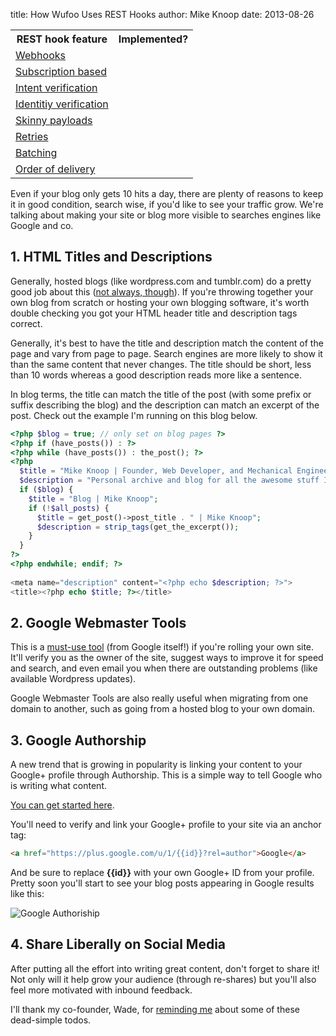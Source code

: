 title: How Wufoo Uses REST Hooks
author: Mike Knoop
date: 2013-08-26

<table>
  <tr>
    <th>REST hook feature</th>
    <th>Implemented?</th>
  </tr>
  <tr>
    <td><a href="/">Webhooks</a></td>
    <td><i class="icon-check-sign"></i></td>
  </tr>
  <tr>
    <td><a href="/">Subscription based</a></td>
    <td><i class="icon-check-sign"></i></td>
  </tr>
  <tr>
    <td><a href="/">Intent verification</a> <i class="icon-shield" title="Security feature"></i></td>
    <td></td>
  </tr>
  <tr>
    <td><a href="/">Identitiy verification</a> <i class="icon-shield" title="Security feature"></i></td>
    <td></td>
  </tr>
  <tr>
    <td><a href="/">Skinny payloads</a> <i class="icon-shield" title="Security feature"></i></td>
    <td></td>
  </tr>
  <tr>
    <td><a href="/">Retries</a></td>
    <td></td>
  </tr>
  <tr>
    <td><a href="/">Batching</a></td>
    <td></td>
  </tr>
  <tr>
    <td><a href="/">Order of delivery</a></td>
    <td></td>
  </tr>
</table>

Even if your blog only gets 10 hits a day, there are plenty of reasons to keep it in good condition, search wise, if you'd like to see your traffic grow. We're talking about making your site or blog more visible to searches engines like Google and co.

## 1. HTML Titles and Descriptions

Generally, hosted blogs (like wordpress.com and tumblr.com) do a pretty good job about this ([not always, though](http://wadefoster.net/post/43633476838/three-quick-wins-for-boosting-tumblr-search-traffic)). If you're throwing together your own blog from scratch or hosting your own blogging software, it's worth double checking you got your HTML header title and description tags correct.

Generally, it's best to have the title and description match the content of the page and vary from page to page. Search engines are more likely to show it than the same content that never changes. The title should be short, less than 10 words whereas a good description reads more like a sentence.

In blog terms, the title can match the title of the post (with some prefix or suffix describing the blog) and the description can match an excerpt of the post. Check out the example I'm running on this blog below.

```php
<?php $blog = true; // only set on blog pages ?>
<?php if (have_posts()) : ?>
<?php while (have_posts()) : the_post(); ?>
<?php
  $title = "Mike Knoop | Founder, Web Developer, and Mechanical Engineer";
  $description = "Personal archive and blog for all the awesome stuff I work on, including my current startup Zapier. Connect with me on Twitter and Google+.";
  if ($blog) {
    $title = "Blog | Mike Knoop";
    if (!$all_posts) {
      $title = get_post()->post_title . " | Mike Knoop";
      $description = strip_tags(get_the_excerpt());
    }
  }
?>
<?php endwhile; endif; ?>
      
<meta name="description" content="<?php echo $description; ?>">
<title><?php echo $title; ?></title>
```

## 2. Google Webmaster Tools

This is a [must-use tool](https://www.google.com/webmasters/tools/home?hl=en) (from Google itself!) if you're rolling your own site. It'll verify you as the owner of the site, suggest ways to improve it for speed and search, and even email you when there are outstanding problems (like available Wordpress updates).

Google Webmaster Tools are also really useful when migrating from one domain to another, such as going from a hosted blog to your own domain.

## 3. Google Authorship

A new trend that is growing in popularity is linking your content to your Google+ profile through Authorship. This is a simple way to tell Google who is writing what content.

[You can get started here](https://plus.google.com/authorship).

You'll need to verify and link your Google+ profile to your site via an anchor tag:

```html
<a href="https://plus.google.com/u/1/{{id}}?rel=author">Google</a>
```

And be sure to replace **{{id}}** with your own Google+ ID from your profile. Pretty soon you'll start to see your blog posts appearing in Google results like this:

![Google Authoriship](http://beta.mikeknoop.com/static/img/upload/0b93aa4ff26411e2a8f628cfe91e44cb.png)

## 4. Share Liberally on Social Media

After putting all the effort into writing great content, don't forget to share it! Not only will it help grow your audience (through re-shares) but you'll also feel more motivated with inbound feedback.

I'll thank my co-founder, Wade, for [reminding me](http://wadefoster.net/post/43633476838/three-quick-wins-for-boosting-tumblr-search-traffic) about some of these dead-simple todos.
